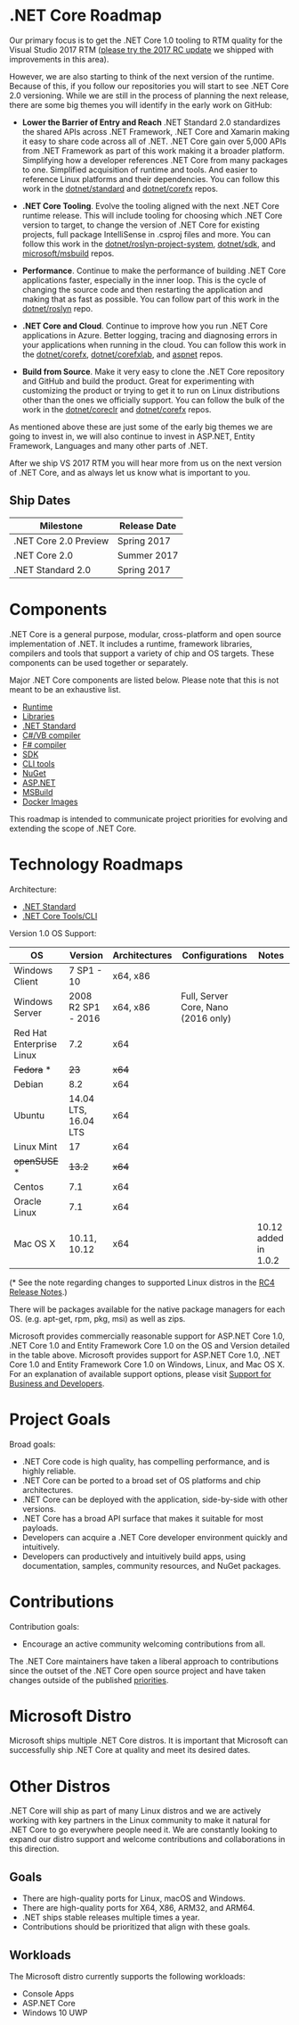 # .NET Core Roadmap

Our primary focus is to get the .NET Core 1.0 tooling to RTM quality for the
Visual Studio 2017 RTM ([please try the 2017 RC update][vs2017-rc] we shipped
with improvements in this area).

However, we are also starting to think of the next version of the runtime.
Because of this, if you follow our repositories you will start to see .NET Core
2.0 versioning. While we are still in the process of planning the next release,
there are some big themes you will identify in the early work on GitHub:

[vs2017-rc]: https://blogs.msdn.microsoft.com/dotnet/2016/12/12/updating-visual-studio-2017-rc-net-core-tooling-improvements/

* **Lower the Barrier of Entry and Reach** .NET Standard 2.0 standardizes the
  shared APIs across .NET Framework, .NET Core and Xamarin making it easy to
  share code across all of .NET. .NET Core gain over 5,000 APIs from .NET
  Framework as part of this work making it a broader platform. Simplifying how a
  developer references .NET Core from many packages to one. Simplified
  acquisition of runtime and tools. And easier to reference Linux platforms and
  their dependencies. You can follow this work in the
  [dotnet/standard](https://github.com/dotnet/standard) and
  [dotnet/corefx](https://github.com/dotnet/corefx) repos.

* **.NET Core Tooling**. Evolve the tooling aligned with the next .NET Core
  runtime release. This will include tooling for choosing which .NET Core
  version to target, to change the version of .NET Core for existing projects,
  full package IntelliSense in .csproj files and more. You can follow this work
  in the
  [dotnet/roslyn-project-system](https://github.com/dotnet/roslyn-project-system),
  [dotnet/sdk](https://github.com/dotnet/sdk), and
  [microsoft/msbuild](https://github.com/microsoft/msbuild) repos.

* **Performance**. Continue to make the performance of building .NET Core
  applications faster, especially in the inner loop. This is the cycle of
  changing the source code and then restarting the application and making that
  as fast as possible. You can follow part of this work in the
  [dotnet/roslyn](https://github.com/dotnet/standard) repo.

* **.NET Core and Cloud**. Continue to improve how you run .NET Core
  applications in Azure. Better logging, tracing and diagnosing errors in your
  applications when running in the cloud. You can follow this work in the
  [dotnet/corefx](https://github.com/dotnet/corefx),
  [dotnet/corefxlab](https://github.com/dotnet/corefxlab/blob/master/docs/roadmap.md),
  and
  [aspnet](https://github.com/aspnet) repos.

* **Build from Source**. Make it very easy to clone the .NET Core repository and
  GitHub and build the product. Great for experimenting with customizing the
  product or trying to get it to run on Linux distributions other than the ones
  we officially support. You can follow the bulk of the work in the
  [dotnet/coreclr](https://github.com/dotnet/coreclr) and
  [dotnet/corefx](https://github.com/dotnet/corefx) repos.

As mentioned above these are just some of the early big themes we are going to
invest in, we will also continue to invest in ASP.NET, Entity Framework,
Languages and many other parts of .NET.

After we ship VS 2017 RTM you will hear more from us on the next version of .NET
Core, and as always let us know what is important to you.

## Ship Dates

| Milestone              | Release Date |
|------------------------|--------------|
| .NET Core 2.0 Preview  | Spring 2017  |
| .NET Core 2.0          | Summer 2017  |
| .NET Standard 2.0      | Spring 2017  |

# Components

.NET Core is a general purpose, modular, cross-platform and open source
implementation of .NET. It includes a runtime, framework libraries, compilers
and tools that support a variety of chip and OS targets. These components can be
used together or separately.

Major .NET Core components are listed below. Please note that this is not meant
to be an exhaustive list.

* [Runtime](https://github.com/dotnet/coreclr)
* [Libraries](https://github.com/dotnet/corefx)
* [.NET Standard](https://github.com/dotnet/standard)
* [C#/VB compiler](https://github.com/dotnet/roslyn)
* [F# compiler](https://github.com/microsoft/visualfsharp)
* [SDK](https://github.com/dotnet/sdk)
* [CLI tools](https://github.com/dotnet/cli)
* [NuGet](https://github.com/NuGet/Home)
* [ASP.NET](https://github.com/aspnet)
* [MSBuild](https://github.com/microsoft/msbuild)
* [Docker Images](https://github.com/dotnet/dotnet-docker)

This roadmap is intended to communicate project priorities for evolving and
extending the scope of .NET Core.

# Technology Roadmaps

Architecture:

- [.NET Standard](https://github.com/dotnet/standard)
- [.NET Core Tools/CLI](https://docs.microsoft.com/en-us/dotnet/articles/core/tools/index)

Version 1.0 OS Support:

OS                            |Version                        |Architectures|Configurations|Notes
------------------------------|-------------------------------|-------------|--------------|-----
Windows Client                | 7 SP1 - 10                    | x64, x86    |              |
Windows Server                | 2008 R2 SP1 - 2016            | x64, x86    | Full, Server Core, Nano (2016 only) |
Red Hat Enterprise Linux      | 7.2                           | x64         |              |
~~Fedora~~ *                        | ~~23~~                            | ~~x64~~         |              |
Debian                        | 8.2                           | x64         |              |
Ubuntu                        | 14.04 LTS, 16.04 LTS          | x64         |              |
Linux Mint                    | 17                            | x64         |              |
~~openSUSE~~ *                      | ~~13.2~~                          | ~~x64~~         |              |
Centos                        | 7.1                           | x64         |              |
Oracle Linux                  | 7.1                           | x64         |              |
Mac OS X                      | 10.11, 10.12                  | x64         |              | 10.12 added in 1.0.2

(* See the note regarding changes to supported Linux distros in the [RC4 Release Notes](https://github.com/dotnet/core/blob/master/release-notes/1.0/1.0.3-SDK-RC4.md).)

There will be packages available for the native package managers for each OS.
(e.g. apt-get, rpm, pkg, msi) as well as zips.

Microsoft provides commercially reasonable support for ASP.NET Core 1.0, .NET
Core 1.0 and Entity Framework Core 1.0 on the OS and Version detailed in the
table above. Microsoft provides support for ASP.NET Core 1.0, .NET Core 1.0 and
Entity Framework Core 1.0 on Windows, Linux, and Mac OS X.  For an explanation
of available support options, please visit [Support for Business and
Developers](https://support.microsoft.com/en-us/gp/contactus81?Audience=Commercial&SegNo=4).

# Project Goals

Broad goals:

* .NET Core code is high quality, has compelling performance, and is highly
  reliable.
* .NET Core can be ported to a broad set of OS platforms and chip architectures.
* .NET Core can be deployed with the application, side-by-side with other
  versions.
* .NET Core has a broad API surface that makes it suitable for most payloads.
* Developers can acquire a .NET Core developer environment quickly and
  intuitively.
* Developers can productively and intuitively build apps, using documentation,
  samples, community resources, and NuGet packages.

# Contributions

Contribution goals:

* Encourage an active community welcoming contributions from all.

The .NET Core maintainers have taken a liberal approach to contributions since
the outset of the .NET Core open source project and have taken changes outside
of the published
[priorities](https://github.com/dotnet/coreclr/blob/master/Documentation/project-docs/project-priorities.md).

# Microsoft Distro

Microsoft ships multiple .NET Core distros. It is important that Microsoft can
successfully ship .NET Core at quality and meet its desired dates.

# Other Distros

.NET Core will ship as part of many Linux distros and we are actively working
with key partners in the Linux community to make it natural for .NET Core to go
everywhere people need it. We are constantly looking to expand our distro
support and welcome contributions and collaborations in this direction.

## Goals

* There are high-quality ports for Linux, macOS and Windows.
* There are high-quality ports for X64, X86, ARM32, and ARM64.
* .NET ships stable releases multiple times a year.
* Contributions should be prioritized that align with these goals.

## Workloads

The Microsoft distro currently supports the following workloads:

* Console Apps
* ASP.NET Core
* Windows 10 UWP
